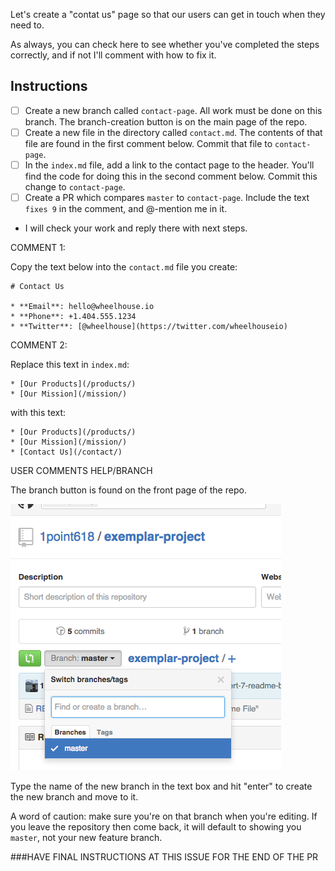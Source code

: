 Let's create a "contat us" page so that our users can get in touch when they need to.

As always, you can check here to see whether you've completed the steps correctly, and if not I'll comment with how to fix it.

## Instructions

- [ ] Create a new branch called `contact-page`. All work must be done on this branch. The branch-creation button is on the main page of the repo.
- [ ] Create a new file in the directory called `contact.md`. The contents of that file are found in the first comment below. Commit that file to `contact-page`.
- [ ] In the `index.md` file, add a link to the contact page to the header. You'll find the code for doing this in the second comment below. Commit this change to `contact-page`.
- [ ] Create a PR which compares `master` to `contact-page`. Include the text `fixes 9` in the comment, and @-mention me in it.
- I will check your work and reply there with next steps. 


COMMENT 1:

Copy the text below into the `contact.md` file you create:

```
# Contact Us

* **Email**: hello@wheelhouse.io
* **Phone**: +1.404.555.1234
* **Twitter**: [@wheelhouse](https://twitter.com/wheelhouseio)

```


COMMENT 2:

Replace this text in `index.md`:

```
* [Our Products](/products/)
* [Our Mission](/mission/)
```

with this text:

```
* [Our Products](/products/)
* [Our Mission](/mission/)
* [Contact Us](/contact/)
```


USER COMMENTS HELP/BRANCH

The branch button is found on the front page of the repo.

![Edit Screen](https://raw.githubusercontent.com/1point618/codename-exemplar/master/img/create-branch.png)

Type the name of the new branch in the text box and hit "enter" to create the new branch and move to it.

A word of caution: make sure you're on that branch when you're editing. If you leave the repository then come back, it will default to showing you `master`, not your new feature branch.

###HAVE FINAL INSTRUCTIONS AT THIS ISSUE FOR THE END OF THE PR